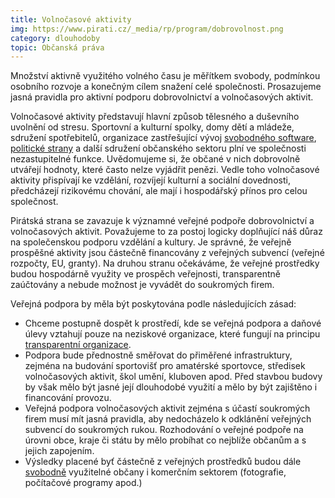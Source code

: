 ```yaml
---
title: Volnočasové aktivity
img: https://www.pirati.cz/_media/rp/program/dobrovolnost.png
category: dlouhodoby
topic: Občanská práva
---
```


Množství aktivně využitého volného času je měřítkem svobody, podmínkou osobního rozvoje a konečným cílem snažení celé společnosti. Prosazujeme jasná pravidla pro aktivní podporu dobrovolnictví a volnočasových aktivit.

Volnočasové aktivity představují hlavní způsob tělesného a duševního uvolnění od stresu. Sportovní a kulturní spolky, domy dětí a mládeže, sdružení spotřebitelů, organizace zastřešující vývoj [svobodného software][svoboda-informaci], [politické strany][politicke-strany] a další sdružení občanského sektoru plní ve společnosti nezastupitelné funkce. Uvědomujeme si, že občané v nich dobrovolně utvářejí hodnoty, které často nelze vyjádřit penězi. Vedle toho volnočasové aktivity přispívají ke vzdělání, rozvíjejí kulturní a sociální dovednosti, předcházejí rizikovému chování, ale mají i hospodářský přínos pro celou společnost.

Pirátská strana se zavazuje k významné veřejné podpoře dobrovolnictví a volnočasových aktivit. Považujeme to za postoj logicky doplňující náš důraz na společenskou podporu vzdělání a kultury. Je správné, že veřejně prospěšné aktivity jsou částečně financovány z veřejných subvencí (veřejné rozpočty, EU, granty). Na druhou stranu očekáváme, že veřejné prostředky budou hospodárně využity ve prospěch veřejnosti, transparentně zaúčtovány a nebude možnost je vyvádět do soukromých firem.

Veřejná podpora by měla být poskytována podle následujících zásad:

* Chceme postupně dospět k prostředí, kde se veřejná podpora a daňové úlevy vztahují pouze na neziskové organizace, které fungují na principu [transparentní organizace][transparence].
* Podpora bude přednostně směřovat do přiměřené infrastruktury, zejména na budování sportovišť pro amatérské sportovce, středisek volnočasových aktivit, škol umění, kluboven apod. Před stavbou budovy by však mělo být jasné její dlouhodobé využití a mělo by být zajištěno i financování provozu.
* Veřejná podpora volnočasových aktivit zejména s účastí soukromých firem musí mít jasná pravidla, aby nedocházelo k odklánění veřejných subvencí do soukromých rukou. Rozhodování o veřejné podpoře na úrovni obce, kraje či státu by mělo probíhat co nejblíže občanům a s jejich zapojením.
* Výsledky placené byť částečně z veřejných prostředků budou dále [svobodně][svoboda-informaci] využitelné občany i komerčním sektorem (fotografie, počítačové programy apod.)

[svoboda-informaci]: https://www.pirati.cz/program/svoboda-informaci
[transparence]: https://www.pirati.cz/program/transparence
[politicke-strany]: https://www.pirati.cz/program/politicke-strany
